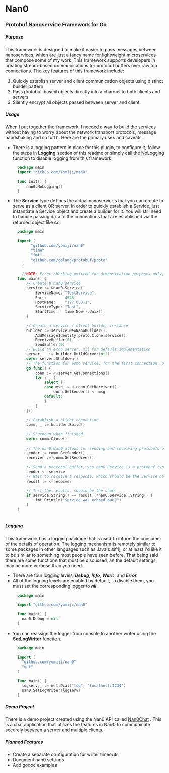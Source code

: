 # Nan0
### Protobuf Nanoservice Framework for Go
##### Purpose
This framework is designed to make it easier to pass messages between nanoservices, which are just a fancy name for
lightweight microservices that compose some of my work. This framework supports developers in creating stream-based communications for protocol buffers over raw tcp connections.
The key features of this framework include:
1.  Quickly establish server and client communication objects using distinct builder pattern
2.  Pass protobuf-based objects directly into a channel to both clients and servers
3.  Silently encrypt all objects passed between server and client
##### Usage
When I put together the framework, I needed a way to build the services without having to worry about the network
transport protocols, message handshaking and so forth. Here are the primary uses and caveats:

* There is a logging pattern in place for this plugin, to configure it, follow the steps in **Logging** section of this
  readme or simply call the NoLogging function to disable logging from this framework:
  ```go
    package main
    import "github.com/Yomiji/nan0"
    
    func init() {
        nan0.NoLogging()
    }
  ```
* The **Service** type defines the actual nanoservices that you can create to serve as a client OR server. In order to quickly establish a Service, just instantiate a Service object and create a builder for it. You will still need to handle passing data to the connections that are established via the returned object like so:
  ```go
    package main
      
    import (
          "github.com/yomiji/nan0"
          "time"
          "fmt"
          "github.com/golang/protobuf/proto"
      )
      
      //NOTE: Error checking omitted for demonstration purposes only, PLEASE be more vigilant in production systems.
    func main() {
    	// Create a nan0 service
    	service := &nan0.Service{
    		ServiceName: "TestService",
    		Port:        4546,
    		HostName:    "127.0.0.1",
    		ServiceType: "Test",
    		StartTime:   time.Now().Unix(),
    	}
    
    	// Create a service / client builder instance
    	builder := service.NewNanoBuilder().
    		AddMessageIdentity(proto.Clone(service)).
    		ReceiveBuffer(0).
    		SendBuffer(0)
    	// Build an echo server, nil for default implementation
    	server, _ := builder.BuildServer(nil)
    	defer server.Shutdown()
    	// The function for echo service, for the first connection, pass all messages received to the sender
    	go func() {
    		conn := <-server.GetConnections()
    		for ; ; {
    			select {
    			case msg := <-conn.GetReceiver():
    				conn.GetSender() <- msg
    			default:
    			}
    		}
    	}()
    
    	// Establish a client connection
    	comm, _ := builder.Build()
    
    	// Shutdown when finished
    	defer comm.Close()
    
    	// The nan0.Nan0 allows for sending and receiving protobufs on channels for communication
    	sender := comm.GetSender()
    	receiver := comm.GetReceiver()
    
    	// Send a protocol buffer, yes nan0.Service is a protobuf type
    	sender <- service
    	// Wait to receive a response, which should be the Service back again in this case due to the echo code above
    	result := <-receiver
    
    	// Test the results, should be the same
    	if service.String() == result.(*nan0.Service).String() {
    		fmt.Println("Service was echoed back")
    	}
    }
 
##### Logging
This framework has a logging package that is used to inform the consumer of the details of operation. The logging
mechanism is remotely similar to some packages in other languages such as Java's slf4j; or at least I'd like it to be
similar to something most people have seen before. That being said there are some functions that must be discussed, as
the default settings may be more verbose than you need.

* There are four logging levels: ***Debug***, ***Info***, ***Warn***, and ***Error***
* All of the logging levels are enabled by default, to disable them, you must set the corresponding logger to ***nil***.
    ```go
      package main
      
      import "github.com/yomiji/nan0"
      
      func main() {
        nan0.Debug = nil
      }
    ```
* You can reassign the logger from console to another writer using the **SetLogWriter** function.
    ```go
      package main
      
      import (
        "github.com/yomiji/nan0"
        "net"
      )
      
      func main() {
        logserv,_ := net.Dial("tcp", "localhost:1234")
        nan0.SetLogWriter(logserv)
      }
    ```

##### Demo Project
There is a demo project created using the Nan0 API called [Nan0Chat](https://github.com/yomiji/nan0chat) . This is a chat application that utilizes the
features in Nan0 to communicate securely between a server and multiple clients.

##### Planned Features
* Create a separate configuration for writer timeouts
* Document nan0 settings
* Add godoc examples
